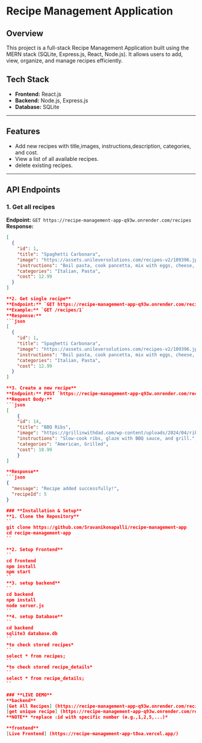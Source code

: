# Recipe Management Application

## Overview
This project is a full-stack Recipe Management Application built using the MERN stack (SQLite, Express.js, React, Node.js). It allows users to add, view, organize, and manage recipes efficiently.

## Tech Stack
- **Frontend:** React.js
- **Backend:** Node.js, Express.js
- **Database:** SQLite

---

## Features
- Add new recipes with title,images, instructions,description, categories, and cost.
- View a list of all available recipes.
- delete existing recipes.
---

## API Endpoints

### **1. Get all recipes**
**Endpoint:** `GET https://recipe-management-app-q93w.onrender.com/recipes`  
**Response:**
```json
[
  {
    "id": 1,
    "title": "Spaghetti Carbonara",
    "image": "https://assets.unileversolutions.com/recipes-v2/109396.jpg",
    "instructions": "Boil pasta, cook pancetta, mix with eggs, cheese, and pepper.",
    "categories": "Italian, Pasta",
    "cost": 12.99
  }
]

**2. Get single recipe**
**Endpoint:** `GET https://recipe-management-app-q93w.onrender.com/recipes/:id`  
**Example:** `GET /recipes/1`
**Response:**
```json
[
  {
    "id": 1,
    "title": "Spaghetti Carbonara",
    "image": "https://assets.unileversolutions.com/recipes-v2/109396.jpg",
    "instructions": "Boil pasta, cook pancetta, mix with eggs, cheese, and pepper.",
    "categories": "Italian, Pasta",
    "cost": 12.99
  }
]

**3. Create a new recipe**
**Endpoint:** POST `https://recipe-management-app-q93w.onrender.com/recipes`
**Request Body:**
```json
[
    {
    "id": 14,
    "title": "BBQ Ribs",
    "image": "https://grillinwithdad.com/wp-content/uploads/2024/04/ribs-featured-500x500.jpg",
    "instructions": "Slow-cook ribs, glaze with BBQ sauce, and grill.",
    "categories": "American, Grilled",
    "cost": 18.99
    }
]

**Response**
```json
{
  "message": "Recipe added successfully!",
  "recipeId": 5
}

### **Installation & Setup**
**1. Clone the Repository**
``
git clone https://github.com/Sravanikonapalli/recipe-management-app
cd recipe-management-app
``

**2. Setup Frontend**
``
cd frontend
npm install
npm start
``
**3. setup backend**
``
cd backend
npm install
node server.js
``
**4. setup Database**
``
cd backend
sqlite3 database.db
``
*to check stored recipes*
``
select * from recipes;
``
*to check stored recipe_details*
``
select * from recipe_details;
``

### **LIVE DEMO**
**backend**
[Get All Recipes] (https://recipe-management-app-q93w.onrender.com/recipes)
[get unique recipe] (https://recipe-management-app-q93w.onrender.com/recipes/:id)
**NOTE** *replace :id with specific number (e.g.,1,2,5,...)*

**frontend**
[Live Frontend] (https://recipe-management-app-t8oa.vercel.app/)


